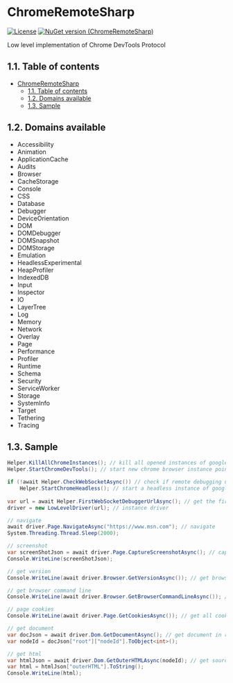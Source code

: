 # ChromeRemoteSharp

[![License](http://img.shields.io/:license-mit-blue.svg)](http://gep13.mit-license.org) [![NuGet version (ChromeRemoteSharp)](https://img.shields.io/nuget/v/ChromeRemoteSharp.svg?style=flat-square)](https://www.nuget.org/packages/ChromeRemoteSharp/)

Low level implementation of Chrome DevTools Protocol

## 1.1. Table of contents
<!-- TOC -->

- [ChromeRemoteSharp](#chromeremotesharp)
    - [1.1. Table of contents](#11-table-of-contents)
    - [1.2. Domains available](#12-domains-available)
    - [1.3. Sample](#13-sample)

<!-- /TOC -->

## 1.2. Domains available

- Accessibility
- ​Animation
- ​ApplicationCache
- ​Audits
- ​Browser
- ​CacheStorage
- ​Console
- ​CSS
- ​Database
- ​Debugger
- ​DeviceOrientation
- ​DOM
- ​DOMDebugger
- ​DOMSnapshot
- ​DOMStorage
- ​Emulation
- ​HeadlessExperimental
- ​HeapProfiler
- ​IndexedDB
- ​Input
- ​Inspector
- ​IO
- ​LayerTree
- ​Log
- ​Memory
- ​Network
- ​Overlay
- ​Page
- ​Performance
- ​Profiler
- ​Runtime
- ​Schema
- ​Security
- ​ServiceWorker
- ​Storage
- ​SystemInfo
- ​Target
- ​Tethering
- ​Tracing

## 1.3. Sample

```c#
Helper.KillAllChromeInstances(); // kill all opened instances of google chrome
Helper.StartChromeDevTools(); // start new chrome browser instance point to http://localhost:9222

if (!await Helper.CheckWebSocketAsync()) // check if remote debugging url it's available
    Helper.StartChromeHeadless(); // start a headless instance of google chrome
    
var url = await Helper.FirstWebSocketDebuggerUrlAsync(); // get the first ws remote url
driver = new LowLevelDriver(url); // instance driver

// navigate
await driver.Page.NavigateAsync("https://www.msn.com"); // navigate
System.Threading.Thread.Sleep(2000);

// screenshot
var screenShotJson = await driver.Page.CaptureScreenshotAsync(); // capture image and return base64 json image
Console.WriteLine(screenShotJson);

// get version
Console.WriteLine(await driver.Browser.GetVersionAsync()); // get browser version

// get browser command line
Console.WriteLine(await driver.Browser.GetBrowserCommandLineAsync()); // get all command lines of headless instance

// page cookies
Console.WriteLine(await driver.Page.GetCookiesAsync()); // get all cookies

// get document
var docJson = await driver.Dom.GetDocumentAsync(); // get document in raw format devtools protocol
var nodeId = docJson["root"]["nodeId"].ToObject<int>();

// get html
var htmlJson = await driver.Dom.GetOuterHTMLAsync(nodeId); // get source code of page
var html = htmlJson["outerHTML"].ToString();
Console.WriteLine(html);
```